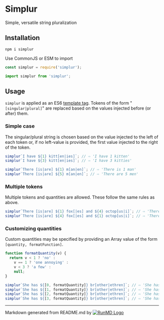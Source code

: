<!--
  -- This file is auto-generated from src/README_js.md. Changes should be made there.
  -->

# Simplur

Simple, versatile string pluralization

## Installation

```
npm i simplur
```

Use CommonJS or ESM to import

```javascript
const simplur = require('simplur');
```

```javascript
import simplur from 'simplur';
```

## Usage

`simplur` is applied as an ES6 [template tag](https://developer.mozilla.org/en-US/docs/Web/JavaScript/Reference/Template_literals).  Tokens of the form "`[singular|plural]`" are replaced based on the values injected before (or after) them.

### Simple case
The singular/plural string is chosen based on the value injected to the left of
each token or, if no left-value is provided, the first value injected to the
right of the token.

```javascript
simplur`I have ${1} kitt[en|ies]`; // ⇨ 'I have 1 kitten'
simplur`I have ${3} kitt[en|ies]`; // ⇨ 'I have 3 kitties'

simplur`There [is|are] ${1} m[an|en]`; // ⇨ 'There is 1 man'
simplur`There [is|are] ${5} m[an|en]`; // ⇨ 'There are 5 men'
```

### Multiple tokens
Multiple tokens and quantities are allowed.  These follow the same rules as above.

```javascript
simplur`There [is|are] ${1} fox[|es] and ${4} octop[us|i]`; // ⇨ 'There is 1 fox and 4 octopi'
simplur`There [is|are] ${4} fox[|es] and ${1} octop[us|i]`; // ⇨ 'There are 4 foxes and 1 octopus'
```

### Customizing quantities
Custom quantities may be specified by providing an Array value of the form `[quantity, formatFunction]`.

```javascript
function formatQuantity(v) {
  return v < 1 ? 'no' :
    v == 1 ? 'one annoying' :
    v < 3 ? 'a few' :
    null;
}

simplur`She has ${[0, formatQuantity]} br[other|ethren]`; // ⇨ 'She has no brethren'
simplur`She has ${[1, formatQuantity]} br[other|ethren]`; // ⇨ 'She has one annoying brother'
simplur`She has ${[2, formatQuantity]} br[other|ethren]`; // ⇨ 'She has a few brethren'
simplur`She has ${[3, formatQuantity]} br[other|ethren]`; // ⇨ 'She has 3 brethren'
```

----
Markdown generated from README.md by [![RunMD Logo](http://i.imgur.com/h0FVyzU.png)](https://github.com/broofa/runmd)